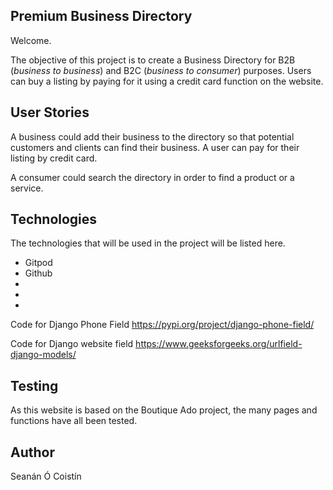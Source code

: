 ## Premium Business Directory

Welcome.

The objective of this project is to create a Business Directory for B2B (*business to business*) and B2C (*business to consumer*) purposes. Users can buy a listing by paying for it using a credit card function on the website.

## User Stories
A business could add their business to the directory so that potential customers and clients can find their business.
A user can pay for their listing by credit card.

A consumer could search the directory in order to find a product or a service.

## Technologies
The technologies that will be used in the project will be listed here.

* Gitpod
* Github
* 
*
*

Code for Django Phone Field
https://pypi.org/project/django-phone-field/

Code for Django website field
https://www.geeksforgeeks.org/urlfield-django-models/

## Testing
As this website is based on the Boutique Ado project, the many pages and functions have all been tested.

## Author
Seanán Ó Coistín

